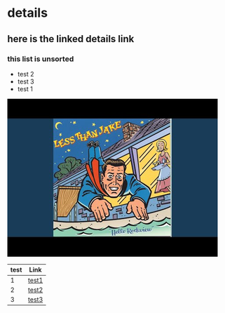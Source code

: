 # details 
## here is the linked details link

### this list is unsorted 
* test 2
* test 3
* test 1 

![This is a test PIC](0.jpg)

| test      | Link |
| ------ | ------- |
| 1      | [test1](test1.md) |
| 2      | [test2](test2.md) |
| 3      | [test3](test3.md) |